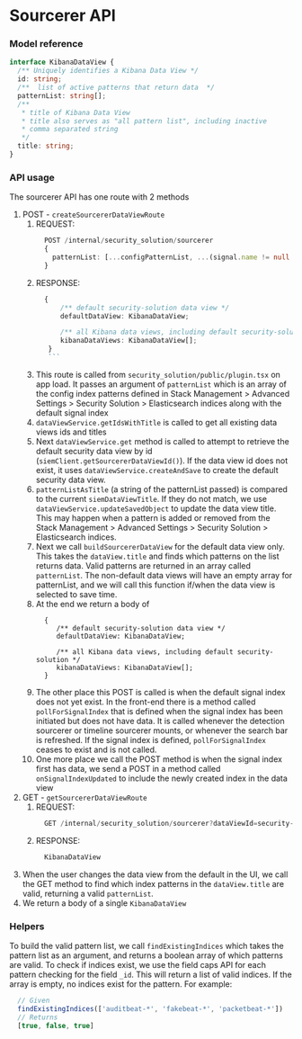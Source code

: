 # Sourcerer API

### Model reference

```typescript
interface KibanaDataView {
  /** Uniquely identifies a Kibana Data View */
  id: string;
  /**  list of active patterns that return data  */
  patternList: string[];
  /**
   * title of Kibana Data View
   * title also serves as "all pattern list", including inactive
   * comma separated string
   */
  title: string;
}
```

### API usage

The sourcerer API has one route with 2 methods

1. POST - `createSourcererDataViewRoute`
   1. REQUEST:
       ```typescript
         POST /internal/security_solution/sourcerer
         {
           patternList: [...configPatternList, ...(signal.name != null ? [signal.name] : [])]
         }
         ```
   2. RESPONSE:
       ```typescript
         {
             /** default security-solution data view */
             defaultDataView: KibanaDataView;

             /** all Kibana data views, including default security-solution */
             kibanaDataViews: KibanaDataView[];
          }
          ```
   3. This route is called from `security_solution/public/plugin.tsx` on app load. It passes an argument of `patternList` which is an array of the config index patterns defined in Stack Management > Advanced Settings > Security Solution > Elasticsearch indices along with the default signal index
   4. `dataViewService.getIdsWithTitle` is called to get all existing data views ids and titles
   5. Next `dataViewService.get` method is called to attempt to retrieve the default security data view by id (`siemClient.getSourcererDataViewId()`). If the data view id does not exist, it uses `dataViewService.createAndSave` to create the default security data view. 
   6. `patternListAsTitle` (a string of the patternList passed) is compared to the current `siemDataViewTitle`. If they do not match, we use `dataViewService.updateSavedObject` to update the data view title. This may happen when a pattern is added or removed from the Stack Management > Advanced Settings > Security Solution > Elasticsearch indices.
   7. Next we call `buildSourcererDataView` for the default data view only. This takes the `dataView.title` and finds which patterns on the list returns data. Valid patterns are returned in an array called `patternList`. The non-default data views will have an empty array for patternList, and we will call this function if/when the data view is selected to save time.
   8. At the end we return a body of 
      ```
        {
           /** default security-solution data view */
           defaultDataView: KibanaDataView;
      
           /** all Kibana data views, including default security-solution */
           kibanaDataViews: KibanaDataView[];
        }
        ```
   9. The other place this POST is called is when the default signal index does not yet exist. In the front-end there is a method called `pollForSignalIndex` that is defined when the signal index has been initiated but does not have data. It is called whenever the detection sourcerer or timeline sourcerer mounts, or whenever the search bar is refreshed. If the signal index is defined, `pollForSignalIndex` ceases to exist and is not called.
   10. One more place we call the POST method is when the signal index first has data, we send a POST in a method called `onSignalIndexUpdated` to include the newly created index in the data view
2. GET - `getSourcererDataViewRoute`
   1. REQUEST:
       ```typescript
         GET /internal/security_solution/sourcerer?dataViewId=security-solution-default
         ```
   2. RESPONSE:
       ```typescript
         KibanaDataView
       ```
3. When the user changes the data view from the default in the UI, we call the GET method to find which index patterns in the `dataView.title` are valid, returning a valid `patternList`. 
4. We return a body of a single `KibanaDataView`

### Helpers
To build the valid pattern list, we call `findExistingIndices` which takes the pattern list as an argument, and returns a boolean array of which patterns are valid. To check if indices exist, we use the field caps API for each pattern checking for the field `_id`. This will return a list of valid indices. If the array is empty, no indices exist for the pattern. For example:
```typescript
  // Given
  findExistingIndices(['auditbeat-*', 'fakebeat-*', 'packetbeat-*'])
  // Returns
  [true, false, true]
```